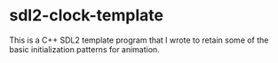 # sdl2-clock-template
This is a C++ SDL2 template program that I wrote to retain some of the basic initialization patterns for animation.
